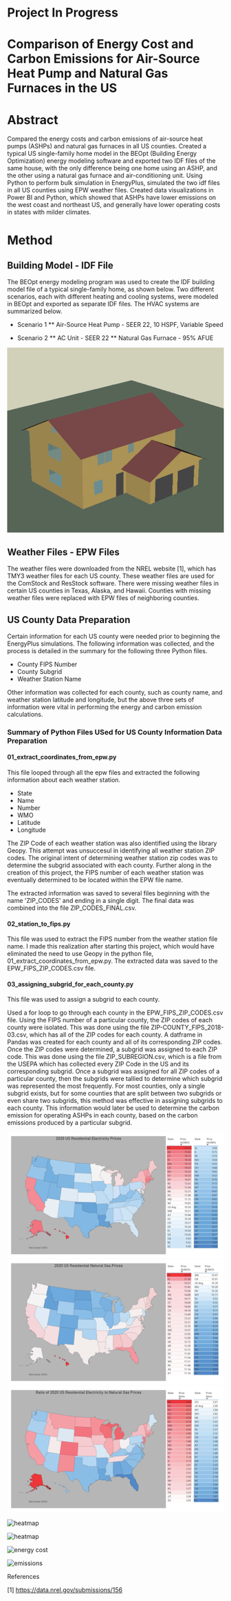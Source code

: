 # Project In Progress
# Comparison of Energy Cost and Carbon Emissions for Air-Source Heat Pump and Natural Gas Furnaces in the US

# Abstract

Compared the energy costs and carbon emissions of air-source heat pumps (ASHPs) and natural gas furnaces in all US counties. Created a typical US single-family home model in the BEOpt (Building Energy Optimization) energy modeling software and exported two IDF files of the same house, with the only difference being one home using an ASHP, and the other using a natural gas furnace and air-conditioning unit. Using Python to perform bulk simulation in EnergyPlus, simulated the two idf files in all US counties using EPW weather files. Created data visualizations in Power BI and Python, which showed that ASHPs have lower emissions on the west coast and northeast US, and generally have lower operating costs in states with milder climates. 

# Method

## Building Model - IDF File ##

The BEOpt energy modeling program was used to create the IDF building model file of a typical single-family home, as shown below. Two different scenarios, each with different heating and cooling systems, were modeled in BEOpt and exported as separate IDF files. The HVAC systems are summarized below.

* Scenario 1
** Air-Source Heat Pump - SEER 22, 10 HSPF, Variable Speed 

* Scenario 2
** AC Unit - SEER 22
** Natural Gas Furnace - 95% AFUE

![house_view](/images/house_iso_view.png)

## Weather Files - EPW Files ##

The weather files were downloaded from the NREL website [1], which has TMY3 weather files for each US county. These weather files are used for the ComStock and ResStock software. There were missing weather files in certain US counties in Texas, Alaska, and Hawaii. Counties with missing weather files were replaced with EPW files of neighboring counties.

## US County Data Preparation ##

Certain information for each US county were needed prior to beginning the EnergyPlus simulations. The following information was collected, and the process is detailed in the summary for the following three Python files.

* County FIPS Number
* County Subgrid
* Weather Station Name

Other information was collected for each county, such as county name, and weather station latitude and longitude, but the above three sets of information were vital in performing the energy and carbon emission calculations.

### Summary of Python Files USed for US County Information Data Preparation ###

#### 01_extract_coordinates_from_epw.py ####

This file looped through all the epw files and extracted the following information about each weather station.

* State
* Name
* Number
* WMO
* Latitude
* Longitude

The ZIP Code of each weather station was also identified using the library Geopy. This attempt was unsuccesul in identifying all weather station ZIP codes. The original intent of determining weather station zip codes was to determine the subgrid associated with each county. Further along in the creation of this project, the FIPS number of each weather station was eventually determined to be located within the EPW file name.

The extracted information was saved to several files beginning with the name 'ZIP_CODES' and ending in a single digit. The final data was combined into the file ZIP_CODES_FINAL.csv.

#### 02_station_to_fips.py #### 

This file was used to extract the FIPS number from the weather station file name. I made this realization after starting this project, which would have eliminated the need to use Geopy in the python file, 01_extract_coordinates_from_epw.py. The extracted data was saved to the EPW_FIPS_ZIP_CODES.csv file.

#### 03_assigning_subgrid_for_each_county.py #### 

This file was used to assign a subgrid to each county.

Used a for loop to go through each county in the EPW_FIPS_ZIP_CODES.csv file. Using the FIPS number of a particular county, the ZIP codes of each county were isolated. This was done using the file ZIP-COUNTY_FIPS_2018-03.csv, which has all of the ZIP codes for each county. A datframe in Pandas was created for each county and all of its corresponding ZIP codes. Once the ZIP codes were determined, a subgrid was assigned to each ZIP code. This was done using the file ZIP_SUBREGION.csv, which is a file from the USEPA which has collected every ZIP Code in the US and its corresponding subgrid. Once a subgrid was assigned for all ZIP codes of a particular county, then the subgrids were tallied to determine which subgrid was represented the most frequently. For most counties, only a single subgrid exists, but for some counties that are split between two subgrids or even share two subgrids, this method was effective in assigning subgrids to each county. This information would later be used to determine the carbon emission for operating ASHPs in each county, based on the carbon emissions produced by a particular subgrid. 



![elec_prices](/images/state_maps_Page_1.jpg)
![np_prices](/images/state_maps_Page_2.jpg)
![elec_ng_ratio](/images/state_maps_Page_3.jpg)

![heatmap](/images/subgrid_map.png)

![heatmap](/images/heatmap_correlation.png)

![energy cost](/images/US_map_energy_cost.jpeg) 

![emissions](/images/US_map_emissions.jpeg)

References

[1] https://data.nrel.gov/submissions/156
